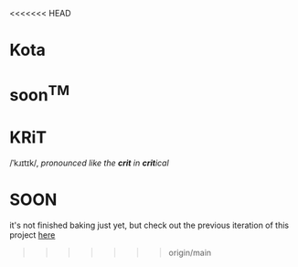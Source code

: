<<<<<<< HEAD
# Kota

soon<sup>TM</sup>
=======
# KRiT
/ˈkɹɪtɪk/, *pronounced like the **crit** in **crit**ical*

# SOON
it's not finished baking just yet, but check out the previous iteration of this project [here](https://gitlab.com/60fov/krt)
>>>>>>> origin/main
